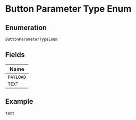 
# Button Parameter Type Enum

## Enumeration

`ButtonParameterTypeEnum`

## Fields

| Name |
|  --- |
| `PAYLOAD` |
| `TEXT` |

## Example

```
text
```

